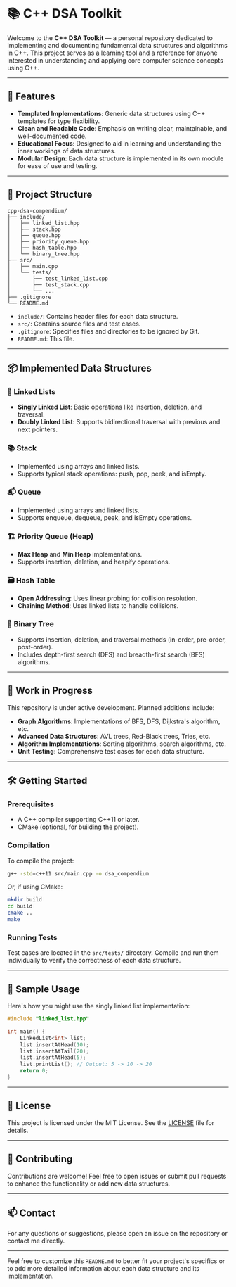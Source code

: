 # 📚 C++ DSA Toolkit

Welcome to the **C++ DSA Toolkit** — a personal repository dedicated to implementing and documenting fundamental data structures and algorithms in C++. This project serves as a learning tool and a reference for anyone interested in understanding and applying core computer science concepts using C++.

---

## 🧰 Features

* **Templated Implementations**: Generic data structures using C++ templates for type flexibility.
* **Clean and Readable Code**: Emphasis on writing clear, maintainable, and well-documented code.
* **Educational Focus**: Designed to aid in learning and understanding the inner workings of data structures.
* **Modular Design**: Each data structure is implemented in its own module for ease of use and testing.

---

## 📂 Project Structure

```
cpp-dsa-compendium/
├── include/
│   ├── linked_list.hpp
│   ├── stack.hpp
│   ├── queue.hpp
│   ├── priority_queue.hpp
│   ├── hash_table.hpp
│   └── binary_tree.hpp
├── src/
│   ├── main.cpp
│   └── tests/
│       ├── test_linked_list.cpp
│       ├── test_stack.cpp
│       └── ...
├── .gitignore
└── README.md
```

* `include/`: Contains header files for each data structure.
* `src/`: Contains source files and test cases.
* `.gitignore`: Specifies files and directories to be ignored by Git.
* `README.md`: This file.

---

## 📦 Implemented Data Structures

### 🔗 Linked Lists

* **Singly Linked List**: Basic operations like insertion, deletion, and traversal.
* **Doubly Linked List**: Supports bidirectional traversal with previous and next pointers.

### 📚 Stack

* Implemented using arrays and linked lists.
* Supports typical stack operations: push, pop, peek, and isEmpty.

### 📬 Queue

* Implemented using arrays and linked lists.
* Supports enqueue, dequeue, peek, and isEmpty operations.

### 🏗️ Priority Queue (Heap)

* **Max Heap** and **Min Heap** implementations.
* Supports insertion, deletion, and heapify operations.

### 🗃️ Hash Table

* **Open Addressing**: Uses linear probing for collision resolution.
* **Chaining Method**: Uses linked lists to handle collisions.

### 🌳 Binary Tree

* Supports insertion, deletion, and traversal methods (in-order, pre-order, post-order).
* Includes depth-first search (DFS) and breadth-first search (BFS) algorithms.

---

## 🚧 Work in Progress

This repository is under active development. Planned additions include:

* **Graph Algorithms**: Implementations of BFS, DFS, Dijkstra's algorithm, etc.
* **Advanced Data Structures**: AVL trees, Red-Black trees, Tries, etc.
* **Algorithm Implementations**: Sorting algorithms, search algorithms, etc.
* **Unit Testing**: Comprehensive test cases for each data structure.

---

## 🛠️ Getting Started

### Prerequisites

* A C++ compiler supporting C++11 or later.
* CMake (optional, for building the project).

### Compilation

To compile the project:

```bash
g++ -std=c++11 src/main.cpp -o dsa_compendium
```

Or, if using CMake:

```bash
mkdir build
cd build
cmake ..
make
```

### Running Tests

Test cases are located in the `src/tests/` directory. Compile and run them individually to verify the correctness of each data structure.

---

## 🧪 Sample Usage

Here's how you might use the singly linked list implementation:

```cpp
#include "linked_list.hpp"

int main() {
    LinkedList<int> list;
    list.insertAtHead(10);
    list.insertAtTail(20);
    list.insertAtHead(5);
    list.printList(); // Output: 5 -> 10 -> 20
    return 0;
}
```

---

## 📄 License

This project is licensed under the MIT License. See the [LICENSE](LICENSE) file for details.

---

## 🙌 Contributing

Contributions are welcome! Feel free to open issues or submit pull requests to enhance the functionality or add new data structures.

---

## 📫 Contact

For any questions or suggestions, please open an issue on the repository or contact me directly.

---

Feel free to customize this `README.md` to better fit your project's specifics or to add more detailed information about each data structure and its implementation.
